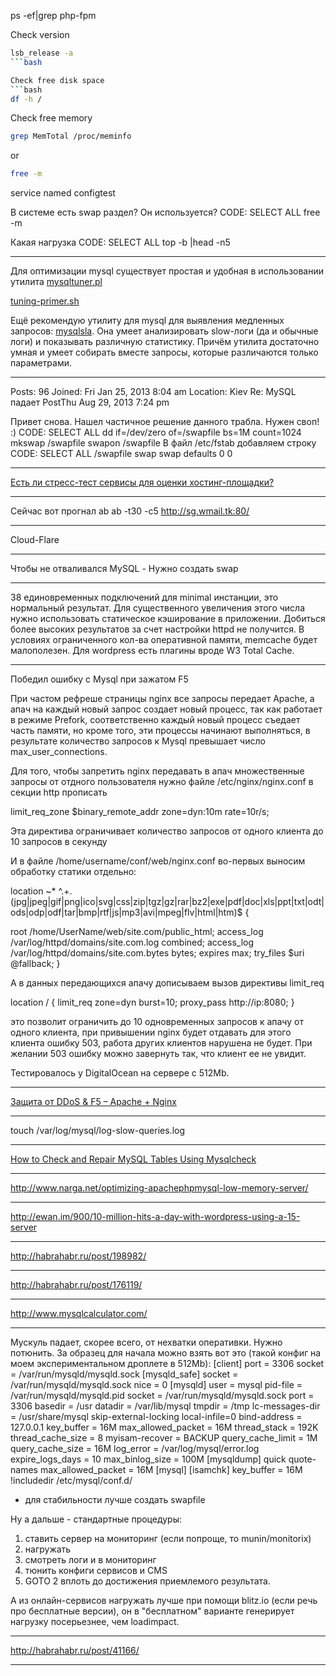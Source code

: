 ps -ef|grep php-fpm  


Check version  
```bash  
lsb_release -a  
```bash

Check free disk space  
```bash  
df -h /  
```

Check free memory  
```bash  
grep MemTotal /proc/meminfo  
```

or  
```bash  
free -m  
```

service named configtest

В системе есть swap раздел? Он используется?
CODE: SELECT ALL
free -m

Какая нагрузка 
CODE: SELECT ALL
top -b |head -n5


---------------------------------------------

Для оптимизации mysql существует простая и удобная в использовании утилита [mysqltuner.pl](https://raw.github.com/major/MySQLTuner-perl/master/mysqltuner.pl)

[tuning-primer.sh](https://launchpadlibrarian.net/78745738/tuning-primer.sh)

Ещё рекомендую утилиту для mysql для выявления медленных запросов: [mysqlsla](http://hackmysql.com/mysqlsla). Она умеет анализировать slow-логи (да и обычные логи) и показывать различную статистику. Причём утилита достаточно умная и умеет собирать вместе запросы, которые различаются только параметрами.

---------------------------------------------


Posts: 96
Joined: Fri Jan 25, 2013 8:04 am
Location: Kiev
Re: MySQL падает
PostThu Aug 29, 2013 7:24 pm

Привет снова. Нашел частичное решение данного трабла.
Нужен своп! :)
CODE: SELECT ALL
dd if=/dev/zero of=/swapfile bs=1M count=1024
mkswap /swapfile
swapon /swapfile
В файл /etc/fstab добавляем строку
CODE: SELECT ALL
/swapfile swap swap defaults 0 0


---------------------------------------------

[Есть ли стресс-тест сервисы для оценки хостинг-площадки?](http://toster.ru/q/5046?_aa=press_anykey)

---------------------------------------------

Сейчас вот прогнал ab
ab -t30 -c5 http://sg.wmail.tk:80/

---------------------------------------------

Cloud-Flare

---------------------------------------------

Чтобы не отваливался MySQL - Нужно создать swap

---------------------------------------------

38 единовременных подключений для minimal инстанции, это нормальный результат. Для существенного увеличения этого числа нужно использовать статическое кэширование в приложении. Добиться более высоких результатов за счет настройки httpd не получится. В условиях ограниченного кол-ва оперативной памяти, memcache будет малополезен. Для wordpress есть плагины вроде W3 Total Cache.

---------------------------------------------

Победил ошибку c Mysql при зажатом F5

При частом рефреше страницы nginx все запросы передает Apache, а апач на каждый новый запрос создает новый процесс, так как работает в режиме Prefork, соответственно каждый новый процесс съедает часть памяти, но кроме того, эти процессы начинают выполняться, в результате количество запросов к Mysql превышает число max_user_connections.

Для того, чтобы запретить nginx передавать в апач множественные запросы от отдного пользователя нужно файле /etc/nginx/nginx.conf в секции http прописать

limit_req_zone $binary_remote_addr zone=dyn:10m rate=10r/s;

Эта директива ограничивает количество запросов от одного клиента до 10 запросов в секунду

И в файле /home/username/conf/web/nginx.conf 
во-первых выносим обработку статики отдельно: 

location ~* ^.+\.(jpg|jpeg|gif|png|ico|svg|css|zip|tgz|gz|rar|bz2|exe|pdf|doc|xls|ppt|txt|odt|ods|odp|odf|tar|bmp|rtf|js|mp3|avi|mpeg|flv|html|htm)$ {

root /home/UserName/web/site.com/public_html;
access_log /var/log/httpd/domains/site.com.log combined;
access_log /var/log/httpd/domains/site.com.bytes bytes;
expires max;
try_files $uri @fallback;
}

А в данных передающихся апачу дописываем вызов директивы limit_req

location / {
limit_req zone=dyn burst=10;
proxy_pass http://ip:8080;
}

это позволит ограничить до 10 одновременных запросов к апачу от одного клиента, при привышении nginx будет отдавать для этого клиента ошибку 503, работа других клиентов нарушена не будет. 
При желании 503 ошибку можно завернуть так, что клиент ее не увидит.

Тестировалось у DigitalOcean на сервере с 512Mb.

---------------------------------------------

[Защита от DDoS & F5 – Apache + Nginx](http://hooked-hands.ru/2014/02/142/)

---------------------------------------------

touch /var/log/mysql/log-slow-queries.log

---------------------------------------------

[How to Check and Repair MySQL Tables Using Mysqlcheck](http://www.thegeekstuff.com/2011/12/mysqlcheck/)

---------------------------------------------

http://www.narga.net/optimizing-apachephpmysql-low-memory-server/

---------------------------------------------

http://ewan.im/900/10-million-hits-a-day-with-wordpress-using-a-15-server

---------------------------------------------

http://habrahabr.ru/post/198982/

---------------------------------------------

http://habrahabr.ru/post/176119/

---------------------------------------------

http://www.mysqlcalculator.com/

---------------------------------------------

Мускуль падает, скорее всего, от нехватки оперативки. Нужно потюнить. За образец для начала можно взять вот это (такой конфиг на моем экспериментальном дроплете в 512Mb):
[client]
port        = 3306
socket      = /var/run/mysqld/mysqld.sock
[mysqld_safe]
socket      = /var/run/mysqld/mysqld.sock
nice        = 0
[mysqld]
user        = mysql
pid-file    = /var/run/mysqld/mysqld.pid
socket      = /var/run/mysqld/mysqld.sock
port        = 3306
basedir     = /usr
datadir     = /var/lib/mysql
tmpdir      = /tmp
lc-messages-dir = /usr/share/mysql
skip-external-locking
local-infile=0
bind-address        = 127.0.0.1
key_buffer      = 16M
max_allowed_packet  = 16M
thread_stack        = 192K
thread_cache_size       = 8
myisam-recover         = BACKUP
query_cache_limit   = 1M
query_cache_size        = 16M
log_error = /var/log/mysql/error.log
expire_logs_days    = 10
max_binlog_size         = 100M
[mysqldump]
quick
quote-names
max_allowed_packet  = 16M
[mysql]
[isamchk]
key_buffer      = 16M
!includedir /etc/mysql/conf.d/


+ для стабильности лучше создать swapfile

Ну а дальше - стандартные процедуры:
1) ставить сервер на мониторинг (если попроще, то munin/monitorix)
2) нагружать
3) смотреть логи и в мониторинг
4) тюнить конфиги сервисов и CMS
5) GOTO 2 вплоть до достижения приемлемого результата.

А из онлайн-сервисов нагружать лучше при помощи blitz.io (если речь про бесплатные версии), он в "бесплатном" варианте генерирует нагрузку посерьезнее, чем loadimpact.

--------------------------------------------

http://habrahabr.ru/post/41166/

--------------------------------------------

